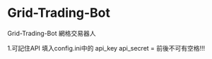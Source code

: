 # Grid-Trading-Bot
Grid-Trading-Bot 網格交易器人

1.可記住API 填入config.ini中的
api_key
api_secret
 = 前後不可有空格!!!